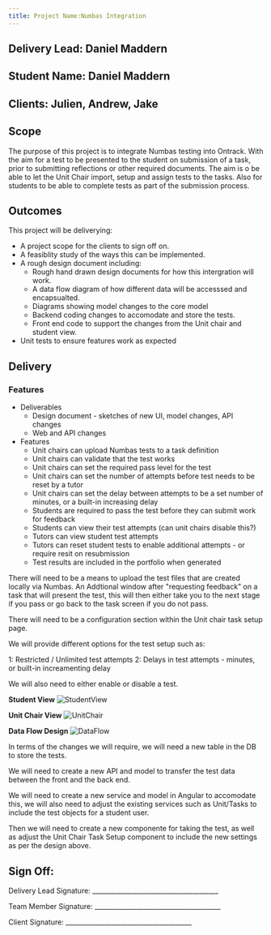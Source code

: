 ```yaml
---
title: Project Name:Numbas Integration
---
```


## Delivery Lead: Daniel Maddern

## Student Name: Daniel Maddern

## Clients: Julien, Andrew, Jake

## **Scope**

The purpose of this project is to integrate Numbas testing into Ontrack. With
the aim for a test to be presented to the student on submission of a task,
prior to submitting reflections or other required documents. The aim is
o be able to let the Unit Chair import, setup and assign tests to
the tasks. Also for students to be able to complete tests as part of the
submission process.

## **Outcomes**

This project will be deliverying:

- A project scope for the clients to sign off on.
- A feasiblity study of the ways this can be implemented.
- A rough design document including:
  - Rough hand drawn design documents for how this intergration will work.
  - A data flow diagram of how different data will be accesssed and encapsualted.
  - Diagrams showing model changes to the core model
  - Backend coding changes to accomodate and store the tests.
  - Front end code to support the changes from the Unit chair and student view.
- Unit tests to ensure features work as expected

## **Delivery**

### Features

- Deliverables
  - Design document - sketches of new UI, model changes, API changes
  - Web and API changes
- Features
  - Unit chairs can upload Numbas tests to a task definition
  - Unit chairs can validate that the test works
  - Unit chairs can set the required pass level for the test
  - Unit chairs can set the number of attempts before test needs to be reset
  by a tutor
  - Unit chairs can set the delay between attempts to be a set number of
  minutes, or a built-in increasing delay
  - Students are required to pass the test before they can submit work for feedback
  - Students can view their test attempts (can unit chairs disable this?)
  - Tutors can view student test attempts
  - Tutors can reset student tests to enable additional attempts - or require
  resit on resubmission
  - Test results are included in the portfolio when generated

There will need to be a means to upload the test files that are created
locally via Numbas. An Addtional window after "requesting feedback" on a task
that will present the test, this will then either take you to the next
stage if you pass or go back to the task screen if you do not pass.

There will need to be a configuration section within the Unit chair task setup page.

We will provide different options for the test setup such as:

1: Restricted / Unlimited test attempts 2: Delays in test attempts - minutes,
or built-in increamenting delay

We will also need to either enable or disable a test.

**Student View** ![StudentView](StudentView.jpg "Student View Design")

**Unit Chair View** ![UnitChair](UnitChair.jpg "Unit Chair Design")

**Data Flow Design** ![DataFlow](DataFlow.jpg "Data Flow Design")

In terms of the changes we will require, we will need a new table in the DB
to store the tests.

We will need to create a new API and model to transfer the test data between
the front and the back end.

We will need to create a new service and model in Angular to accomodate this,
we will also need to adjust the existing services such as Unit/Tasks to
include the test objects for a student user.

Then we will need to create a new componente for taking the test, as well
as adjust the Unit Chair Task Setup component to include the new settings as
per the design above.

## **Sign Off:**

Delivery Lead Signature:
\_\_\_\_\_\_\_\_\_\_\_\_\_\_\_\_\_\_\_\_\_\_\_\_\_\_\_\_\_\_\_\_\_\_\_\_\_\_\_

Team Member Signature:
\_\_\_\_\_\_\_\_\_\_\_\_\_\_\_\_\_\_\_\_\_\_\_\_\_\_\_\_\_\_\_\_\_\_\_\_\_\_\_

Client Signature: \_\_\_\_\_\_\_\_\_\_\_\_\_\_\_\_\_\_\_\_\_\_\_\_\_\_\_\_\_\_\_\_\_\_\_\_\_\_\_
